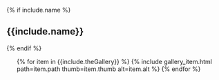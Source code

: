 {% if include.name %}
<h2>{{include.name}}</h2>
{% endif %}

<ul class="list-gallery">
	{% for item in {{include.theGallery}} %}
		{% include gallery_item.html path=item.path thumb=item.thumb alt=item.alt %}
	{% endfor %}		
</ul>

